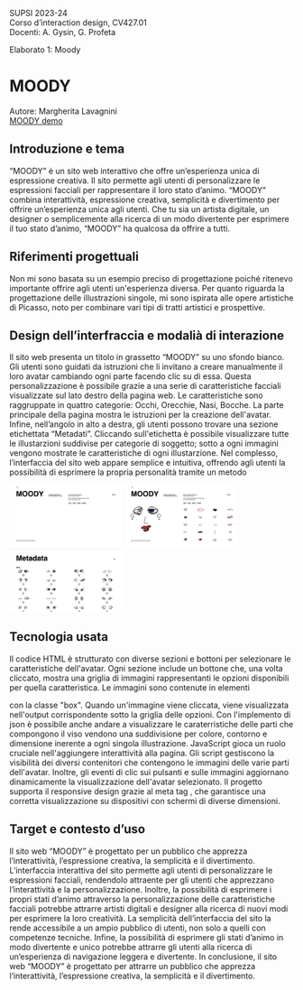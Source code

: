 SUPSI 2023-24  
Corso d’interaction design, CV427.01  
Docenti: A. Gysin, G. Profeta  

Elaborato 1: Moody  

# MOODY
Autore: Margherita Lavagnini  
[MOODY demo](https://margheritalavagnini.github.io/MOODY/)

## Introduzione e tema
“MOODY” è un sito web interattivo che offre un’esperienza unica di espressione creativa. Il sito permette agli utenti di personalizzare le espressioni facciali per rappresentare il loro stato d’animo. “MOODY” combina interattività, espressione creativa, semplicità e divertimento per offrire un’esperienza unica agli utenti. Che tu sia un artista digitale, un designer o semplicemente alla ricerca di un modo divertente per esprimere il tuo stato d’animo, “MOODY” ha qualcosa da offrire a tutti.


## Riferimenti progettuali
Non mi sono basata su un esempio preciso di progettazione poiché ritenevo importante offrire agli utenti un'esperienza diversa. Per quanto riguarda la progettazione delle illustrazioni singole, mi sono ispirata alle opere artistiche di Picasso, noto per combinare vari tipi di tratti artistici e prospettive.


## Design dell’interfraccia e modalià di interazione
Il sito web presenta un titolo in grassetto “MOODY” su uno sfondo bianco. Gli utenti sono guidati da istruzioni che li invitano a creare manualmente il loro avatar cambiando ogni parte facendo clic su di essa. Questa personalizzazione è possibile grazie a una serie di caratteristiche facciali visualizzate sul lato destro della pagina web. Le caratteristiche sono raggruppate in quattro categorie: Occhi, Orecchie, Nasi, Bocche. La parte principale della pagina mostra le istruzioni per la creazione dell'avatar. Infine, nell’angolo in alto a destra, gli utenti possono trovare una sezione etichettata “Metadati”. Cliccando sull'etichetta è possibile visualizzare tutte le illustarzioni suddivise per categorie di soggetto; sotto a ogni immagini vengono mostrate le caratteristiche di ogni illustarzione.  Nel complesso, l’interfaccia del sito web appare semplice e intuitiva, offrendo agli utenti la possibilità di esprimere la propria personalità tramite un metodo 

[<img src="doc/Lavagnini-Margherita_MOODY-progetto_01.jpg" width="200">]()
[<img src="doc/Lavagnini-Margherita_MOODY-progetto_02.jpg" width="200">]()
[<img src="doc/Lavagnini-Margherita_MOODY-progetto_03.jpg" width="200">]()


## Tecnologia usata
Il codice HTML è strutturato con diverse sezioni e bottoni per selezionare le caratteristiche dell'avatar. Ogni sezione include un bottone che, una volta cliccato, mostra una griglia di immagini rappresentanti le opzioni disponibili per quella caratteristica. Le immagini sono contenute in elementi <div> con la classe "box". Quando un'immagine viene cliccata, viene visualizzata nell'output corrispondente sotto la griglia delle opzioni.
Con l'implemento di json è possibile anche andare a visualizzare le caraterristiche delle parti che compongono il viso vendono una suddivisione per colore, contorno e dimensione inerente a ogni singola illustrazione.
JavaScript gioca un ruolo cruciale nell'aggiungere interattività alla pagina. Gli script gestiscono la visibilità dei diversi contenitori che contengono le immagini delle varie parti dell'avatar. Inoltre, gli eventi di clic sui pulsanti e sulle immagini aggiornano dinamicamente la visualizzazione dell'avatar selezionato.
Il progetto supporta il responsive design grazie al meta tag <meta name="viewport" content="width=device-width, initial-scale=1.0">, che garantisce una corretta visualizzazione su dispositivi con schermi di diverse dimensioni.


## Target e contesto d’uso
Il sito web “MOODY” è progettato per un pubblico che apprezza l’interattività, l’espressione creativa, la semplicità e il divertimento. L’interfaccia interattiva del sito permette agli utenti di personalizzare le espressioni facciali, rendendolo attraente per gli utenti che apprezzano l’interattività e la personalizzazione. Inoltre, la possibilità di esprimere i propri stati d’animo attraverso la personalizzazione delle caratteristiche facciali potrebbe attrarre artisti digitali e designer alla ricerca di nuovi modi per esprimere la loro creatività. La semplicità dell’interfaccia del sito la rende accessibile a un ampio pubblico di utenti, non solo a quelli con competenze tecniche. Infine, la possibilità di esprimere gli stati d’animo in modo divertente e unico potrebbe attrarre gli utenti alla ricerca di un’esperienza di navigazione leggera e divertente. In conclusione, il sito web “MOODY” è progettato per attrarre un pubblico che apprezza l’interattività, l’espressione creativa, la semplicità e il divertimento.



